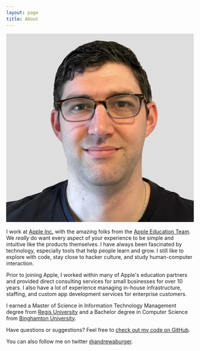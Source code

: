 ```yaml
---
layout: page
title: About
---
```


![This is a photo of me.](/assets/photo-about_me.jpg)

I work at [Apple Inc.](https://www.apple.com) with the amazing folks from the [Apple Education Team](https://www.apple.com/education/). We *really* do want every aspect of your experience to be simple and intuitive like the products themselves. I have always been fascinated by technology, especially tools that help people learn and grow. I still like to explore with code, stay close to hacker culture, and study human-computer interaction.

Prior to joining Apple, I worked within many of Apple's education partners and provided direct consulting services for small businesses for over 10 years.  I also have a lot of experience managing in-house infrastructure, staffing, and custom app development services for enterprise customers.

I earned a Master of Science in Information Technology Management degree from [Regis University](https://www.regis.edu) and a Bachelor degree in Computer Science from [Binghamton University](https://www.binghamton.edu).  

Have questions or suggestions? Feel free to [check out my code on GitHub](https://github.com/andrewburger).

You can also follow me on twitter [@andrewaburger](https://twitter.com/andrewaburger).
